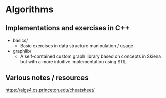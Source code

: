 # Algorithms

## Implementations and exercises in C++

- basics/
    - Basic exercises in data structure manipulation / usage.
- graphlib/
    - A self-contained custom graph library based on concepts in Skiena but with a more intuitive implementation using STL.

## Various notes / resources

https://algs4.cs.princeton.edu/cheatsheet/
